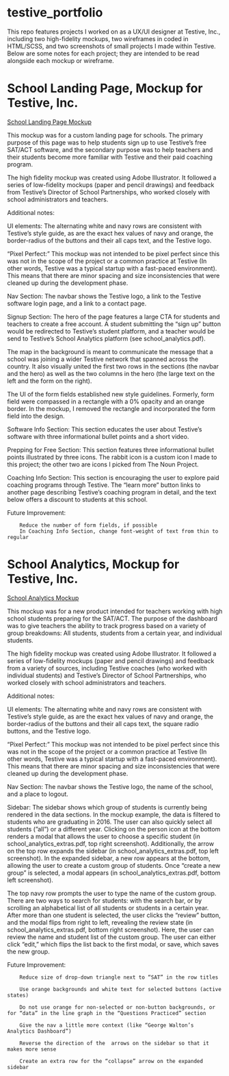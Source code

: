 # testive_portfolio

This repo features projects I worked on as a UX/UI designer at Testive, Inc., including two high-fidelity mockups, two wireframes in coded in HTML/SCSS, and two screenshots of small projects I made within Testive. Below are some notes for each project; they are intended to be read alongside each mockup or wireframe. 

# School Landing Page, Mockup for Testive, Inc.

[School Landing Page Mockup](high_fidelity_mockups/school_landing_page.pdf)

This mockup was for a custom landing page for schools. The primary purpose of this page was to help students sign up to use Testive’s free SAT/ACT software, and the secondary purpose was to help teachers and their students become more familiar with Testive and their paid coaching program.  

The high fidelity mockup was created using Adobe Illustrator. It followed a series of low-fidelity mockups (paper and pencil drawings) and feedback from Testive’s Director of School Partnerships, who worked closely with school administrators and teachers. 

Additional notes:

UI elements: The alternating white and navy rows are consistent with Testive’s style guide, as are the exact hex values of navy and orange, the border-radius of the buttons and their all caps text,  and the Testive logo. 

“Pixel Perfect:” This mockup was not intended to be pixel perfect since this was not in the scope of the project or a common practice at Testive (In other words, Testive was a typical startup with a fast-paced environment). This means that there are minor spacing and size inconsistencies that were cleaned up during the development phase.

Nav Section: The navbar shows the Testive logo, a link to the Testive  software login page, and a link to a contact page. 

Signup Section: The hero of the page features a large CTA for students and teachers to create a free account. A student submitting the “sign up” button would be redirected to Testive’s student platform, and a teacher would be send to Testive’s School Analytics platform (see school_analytics.pdf).

The map in the background is meant to communicate the message that a school was joining a wider Testive network that spanned across the country. It also visually united the first two rows in the sections (the navbar and the hero) as well as the two columns in the hero (the large text on the left and the form on the right). 

The UI of the form fields established new style guidelines. Formerly, form field were compassed in a rectangle with a 0% opacity and an orange border. In the mockup, I removed the rectangle and incorporated the form field into the design. 

Software Info Section: This section educates the user about Testive’s software with three informational bullet points and a short video. 

Prepping for Free Section: This section features three informational bullet points illustrated by three icons. The rabbit icon is a custom icon I made to this  project; the other two are icons I picked from The Noun Project. 

Coaching Info Section: This section is encouraging the user to explore paid coaching programs through Testive. The “learn more” button links to another page describing Testive’s coaching program in detail, and the text below offers a discount to students at this school.

Future Improvement:

        Reduce the number of form fields, if possible
        In Coaching Info Section, change font-weight of text from thin to regular


# School Analytics, Mockup for Testive, Inc.

[School Analytics Mockup](high_fidelity_mockups/school_analytics.pdf)

This mockup was for a new product intended for teachers working with high school students preparing for the SAT/ACT. The purpose of the dashboard was to give teachers the ability to track progress based on a variety of group breakdowns: All students, students from a certain year, and individual students. 

The high fidelity mockup was created using Adobe Illustrator. It followed a series of low-fidelity mockups (paper and pencil drawings) and feedback from a variety of sources, including Testive coaches (who worked with individual students) and Testive’s Director of School Partnerships, who worked closely with school administrators and teachers. 

Additional notes:

UI elements: The alternating white and navy rows are consistent with Testive’s style guide, as are the exact hex values of navy and orange, the border-radius of the buttons and their all caps text, the square radio buttons, and the Testive logo. 

“Pixel Perfect:” This mockup was not intended to be pixel perfect since this was not in the scope of the project or a common practice at Testive (In other words, Testive was a typical startup with a fast-paced environment). This means that there are minor spacing and size inconsistencies that were cleaned up during the development phase.
 
Nav Section: The navbar shows the Testive logo, the name of the school, and a place to logout. 
 
Sidebar: The sidebar shows which group of students is currently being rendered in the data sections. In the mockup example, the data is filtered to students who are graduating in 2016. The user can also quickly select all students (”all”) or a different year. Clicking on the person icon at the bottom renders a modal that allows the user to choose a specific student (in school_analytics_extras.pdf, top right screenshot). Additionally, the arrow on the top row expands the sidebar (in school_analytics_extras.pdf, top left screenshot). In the expanded sidebar, a new row appears at the bottom, allowing the user to create a custom group of students. Once “create a new group” is selected, a modal appears (in school_analytics_extras.pdf, bottom left screenshot).

The top navy row prompts the user to type the name of the custom group. There are two ways to search for students: with the search bar, or by scrolling an alphabetical list of all students or students in a certain year. After more than one student is selected, the user clicks the “review” button, and the modal flips from right to left, revealing the review state (in school_analytics_extras.pdf, bottom right screenshot). Here, the user can review the name and student list of the custom group. The user can either click “edit,” which flips the list back to the first modal, or save, which saves the new group.

Future Improvement: 

        Reduce size of drop-down triangle next to “SAT” in the row titles
        
        Use orange backgrounds and white text for selected buttons (active states)
        
        Do not use orange for non-selected or non-button backgrounds, or for “data” in the line graph in the “Questions Practiced” section
        
        Give the nav a little more context (like “George Walton’s Analytics Dashboard”)
        
        Reverse the direction of the  arrows on the sidebar so that it makes more sense

        Create an extra row for the “collapse” arrow on the expanded sidebar
